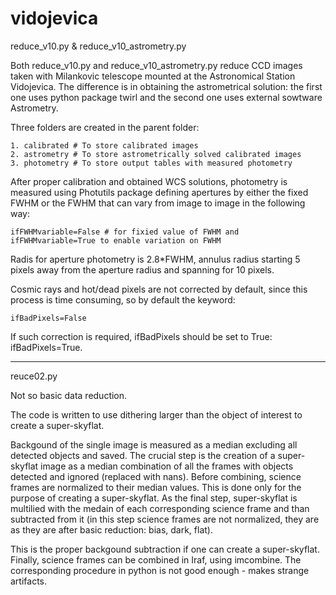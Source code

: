 # vidojevica

 reduce_v10.py & reduce_v10_astrometry.py

Both reduce_v10.py and reduce_v10_astrometry.py reduce CCD images taken with Milankovic telescope mounted at the Astronomical Station Vidojevica. The difference is in obtaining the astrometrical solution: the first one uses python package twirl and the second one uses external sowtware Astrometry. 

Three folders are created in the parent folder: 

    1. calibrated # To store calibrated images
    2. astrometry # To store astrometrically solved calibrated images
    3. photometry # To store output tables with measured photometry

After proper calibration and obtained WCS solutions, photometry is measured using Photutils package defining apertures by either the fixed FWHM or the FWHM that can vary from image to image in the following way: 

    ifFWHMvariable=False # for fixied value of FWHM and ifFWHMvariable=True to enable variation on FWHM

Radis for aperture photometry is 2.8*FWHM, annulus radius starting 5 pixels away from the aperture radius and spanning for 10 pixels. 

Cosmic rays and hot/dead pixels are not corrected by default, since this process is time consuming, so by default the keyword:

    ifBadPixels=False

If such correction is required, ifBadPixels should be set to True: ifBadPixels=True.
 
--------------------------------------------------------------------------------------------------

reuce02.py

Not so basic data reduction. 

The code is written to use dithering larger than the object of interest to create a super-skyflat. 

Backgound of the single image is measured as a median excluding all detected objects and saved. The crucial step is the creation of a super-skyflat image as a median combination of all the frames with objects detected and ignored (replaced with nans). Before combining, science frames are normalized to their median values. This is done only for the purpose of creating a super-skyflat. As the final step, super-skyflat is multilied with the medain of each corresponding science frame and than subtracted from it (in this step science frames are not normalized, they are as they are after basic reduction: bias, dark, flat). 

This is the proper backgound subtraction if one can create a super-skyflat. Finally, science frames can be combined in Iraf, using imcombine. The corresponding procedure in python is not good enough - makes strange artifacts.  
